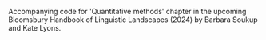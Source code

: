 Accompanying code for 'Quantitative methods' chapter in the upcoming Bloomsbury Handbook of Linguistic Landscapes (2024) by Barbara Soukup and Kate Lyons.
